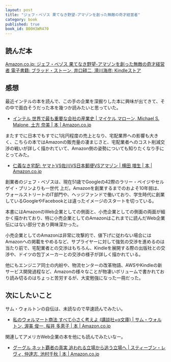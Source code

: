 ```yaml
---
layout: post
title: "ジェフ・ベゾス 果てなき野望-アマゾンを創った無敵の奇才経営者"
category: book
published: true
book_id: B00H3WR470
---
```


## 読んだ本

[Amazon.co.jp: ジェフ・ベゾス 果てなき野望-アマゾンを創った無敵の奇才経営者 電子書籍: ブラッド・ストーン, 井口耕二, 滑川海彦: Kindleストア](http://www.amazon.co.jp/dp/B00H3WR470/)

## 感想

最近インテルの本を読んで、この手の企業を深掘りした本に興味が出てきて、その中で面白そうだった本を幾つか読みたいと思っていた。

- [インテル 世界で最も重要な会社の産業史 | マイケル マローン, Michael S. Malone, 土方 奈美 | 本 | Amazon.co.jp](http://www.amazon.co.jp/dp/4163903313)


またすでに日本でもすでに1兆円程度の売上となり、宅配業界への影響も大きく、こちらの本ではAmazonの販売量の凄まじさと、宅配業者へのコスト削減交渉の戦いが詳しく描かれていて、Amazon側の姿勢についても知りたくなり手にとってみた。

- [仁義なき宅配: ヤマトVS佐川VS日本郵便VSアマゾン | 横田 増生 | 本 | Amazon.co.jp](http://www.amazon.co.jp/dp/4093798745)

創業者のジェフ・ベゾスは、現在51歳でGoogleの42際のラリー・ペイジやセルゲイ・プリンよりも一世代
上だ。Amazonを創業するまでのおよそ10年弱は、ウォールストリートのIT部門や、ヘッジファンドで働いており、学生時代に創業しているGoogleやFacebookとは違ったイメージのスタートを切っている。

本書にはAmazonのWeb企業としての側面と、小売企業としての側面の両面が細かく描かれており、特に小売企業としてのAmazonはこれまでに読んだWeb企業伝にはない部分であり興味深かった。

小売企業としてのAmazonは非常に攻撃的で、値下げに従わない場合にはAmazonへの掲載をやめるなど、サプライヤーに対して強気の交渉を進めるのは当たり前で、宅配業者との交渉はもちろん、Kindleを展開する際の出版社との交渉や、ドイツの包丁メーカーとの交渉の様子が詳しく描かれている。

他にもエンジニア同士の内紛や、物流センターの改革物語、AWSやKindleの新サービス開発過程など、Amazonの様々なことが物凄いボリュームで書かれており読み切るのはちょっと苦労するが、大変勉強になった一冊だった。


## 次にしたいこと

サム・ウォルトンの自伝は、未読なので早速読んでみたい。

- [私のウォルマート商法 すべて小さく考えよ (講談社+α文庫) | サム・ウォルトン, 渥美 俊一, 桜井 多恵子 | 本 | Amazon.co.jp](http://www.amazon.co.jp/dp/406256677X)

関連してアメリカWeb企業の本を他にも読んでみたいなー。

- [グーグル ネット覇者の真実 追われる立場から追う立場へ | スティーブン・レヴィ, 仲達志, 池村千秋 | 本 | Amazon.co.jp](http://www.amazon.co.jp/dp/4484111160/)
